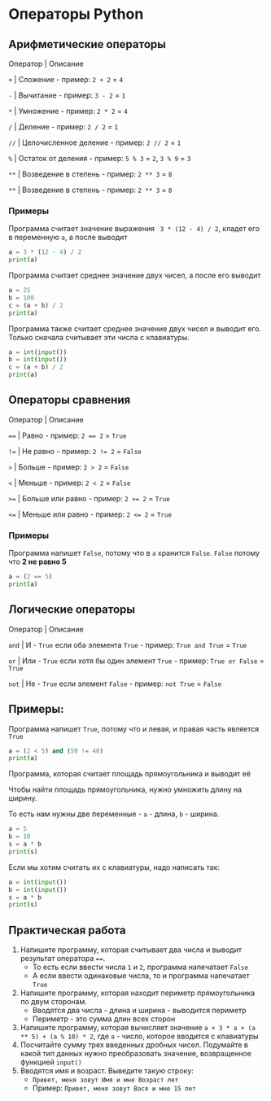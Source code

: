 # Операторы Python

## Арифметические операторы

Оператор | Описание

`+` | Сложение - пример: `2 + 2` = `4`

`-` | Вычитание - пример: `3 - 2` = `1`

`*` | Умножение - пример: `2 * 2` = `4`

`/` | Деление - пример: `2 / 2` = `1`

`//` | Целочисленное деление - пример: `2 // 2` = `1`

`%` | Остаток от деления - пример: `5 % 3` = `2`, `3 % 9` = `3`

`**` | Возведение в степень - пример: `2 ** 3` = `8`

`**` | Возведение в степень - пример: `2 ** 3` = `8`

### Примеры

Программа считает значение выражения ` 3 * (12 - 4) / 2`, кладет его в переменную `a`, а после выводит

```python
a = 3 * (12 - 4) / 2
print(a)
```

Программа считает среднее значение двух чисел, а после его выводит

```python
a = 25
b = 100
c = (a + b) / 2
print(a)
```

Программа также считает среднее значение двух чисел и выводит его. Только сначала считывает эти числа с клавиатуры.

```python
a = int(input())
b = int(input())
c = (a + b) / 2
print(a)
```

## Операторы сравнения

Оператор | Описание

`==` | Равно - пример: `2 == 2` = `True`

`!=` | Не равно - пример: `2 != 2` = `False`

`>` | Больше - пример: `2 > 2` = `False`

`<` | Меньше - пример: `2 < 2` = `False`

`>=` | Больше или равно - пример: `2 >= 2` = `True`

`<=` | Меньше или равно - пример: `2 <= 2` = `True`

### Примеры

Программа напишет `False`, потому что в `a` хранится `False`. `False` потому что **2 не равно 5**

```python
a = (2 == 5)
print(a) 
```

## Логические операторы

Оператор | Описание

`and` | И - `True` если оба элемента `True` - пример: `True and True` = `True`

`or` | Или - `True` если хотя бы один элемент `True` - пример: `True or False` = `True`

`not` | Не - `True` если элемент `False` - пример: `not True` = `False`

## Примеры:

Программа напишет `True`, потому что и левая, и правая часть является `True`

```python
a = (2 < 5) and (50 != 40)
print(a)
```

Программа, которая считает площадь прямоугольника и выводит её

Чтобы найти площадь прямоугольника, нужно умножить длину на ширину.

То есть нам нужны две переменные - `a` - длина, `b` - ширина.

```python
a = 5
b = 10
s = a * b
print(s)
```

Если мы хотим считать их с клавиатуры, надо написать так:

```python
a = int(input())
b = int(input())
s = a * b
print(s)

```

## Практическая работа

1. Напишите программу, которая считывает два числа и выводит результат оператора `==`.
    - То есть если ввести числа `1` и `2`, программа напечатает `False`
    - А если ввести одинаковые числа, то и программа напечатает `True`
2. Напишите программу, которая находит периметр прямоугольника по двум сторонам.
    - Вводятся два числа - длина и ширина - выводится периметр
    - Периметр - это сумма длин всех сторон
3. Напишите программу, которая вычисляет значение `a + 3 * a + (a ** 5) + (a % 10) * 2`, где `a` - число, которое
   вводится с клавиатуры
4. Посчитайте сумму трех введенных дробных чисел. Подумайте в какой тип данных нужно преобразовать значение,
   возвращенное функцией `input()`
5. Вводятся имя и возраст. Выведите такую строку:
    - `Привет, меня зовут Имя и мне Возраст лет`
    - Пример: `Привет, меня зовут Вася и мне 15 лет`